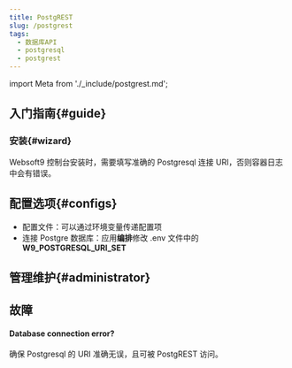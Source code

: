 ```yaml
---
title: PostgREST
slug: /postgrest
tags:
  - 数据库API
  - postgresql
  - postgrest
---
```


import Meta from './_include/postgrest.md';

<Meta name="meta" />

## 入门指南{#guide}

### 安装{#wizard}

Websoft9 控制台安装时，需要填写准确的 Postgresql 连接 URI，否则容器日志中会有错误。 

## 配置选项{#configs}

- 配置文件：可以通过环境变量传递配置项
- 连接 Postgre 数据库：应用**编排**修改 .env 文件中的 **W9_POSTGRESQL_URI_SET**


## 管理维护{#administrator}


## 故障

#### Database connection error?

确保 Postgresql 的 URI 准确无误，且可被 PostgREST 访问。  


